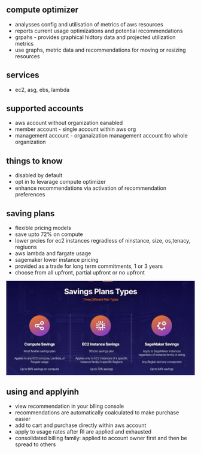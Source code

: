 ## compute optimizer

- analysses config and utilisation of metrics of aws resources
- reports current usage optimizations and potential recommendations
- grpahs - provides graphical hidtory data and projected utilization metrics
- use graphs, metric data and recommendations for moving or resizing resources

## services

- ec2, asg, ebs, lambda

## supported accounts

- aws account without organization eanabled
- member account - single account within aws org
- management account - organaization management account fro whole organization

## things to know

- disabled by default
- opt in to levarage compute optimizer
- enhance recommendations via activation of recommendation preferences

## saving plans

- flexible pricing models
- save upto 72% on compute
- lower prcies for ec2 instances regradless of ninstance, size, os,tenacy, regiuons
- aws lambda and fargate usage
- sagemaker lower instance pricing
- provided as a trade for long term commitments, 1 or 3 years
- choose from all upfront, partial upfront or no upfront

![saving plans](../images/sabinglpans.png)

## using and applyinh

- view recommendation in your blling console
- recommendations are automatically coalculated to make purchase easier
- add to cart and purchase directly within aws account
- apply to usage rates after RI are applied and exhausted
- consolidated billing family: applied to account owner first and then be spread to others

> 